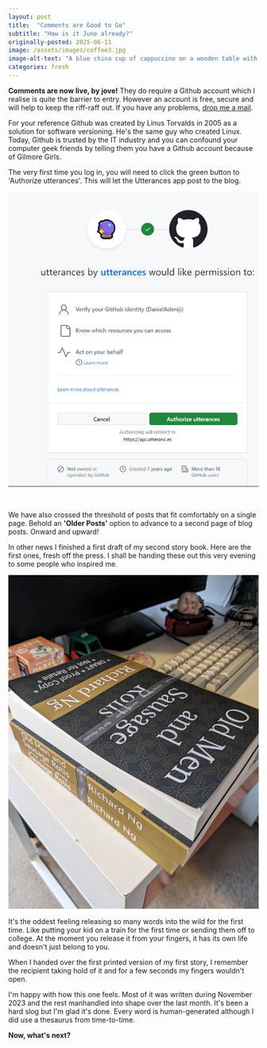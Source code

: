```yaml
---
layout: post
title:  "Comments are Good to Go"
subtitle: "How is it June already?"
originally-posted: 2025-06-11
image: /assets/images/coffee3.jpg
image-alt-text: "A blue china cup of cappuccino on a wooden table with a notepad and pen"
categories: fresh
---
```

**Comments are now live, by jove!**  They do require a Github account which I realise is quite the barrier to entry.  However an account is free, secure and will help to keep the riff-raff out.  If you have any problems, [drop me a mail](mailto:rich@gilmoregirlsblog.com).

For your reference Github was created by Linus Torvalds in 2005 as a solution for software versioning.  He's the same guy who created Linux.  Today, Github is trusted by the IT industry and you can confound your computer geek friends by telling them you have a Github account because of Gilmore Girls.  

The very first time you log in, you will need to click the green button to 'Authorize utterances'.  This will let the Utterances app post to the blog.

![alt text](/assets/images/github.utterances.auth.png)

<br>

We have also crossed the threshold of posts that fit comfortably on a single page.  Behold an **'Older Posts'** option to advance to a second page of blog posts.  Onward and upward!

In other news I finished a first draft of my second story book. Here are the first ones, fresh off the press.  I shall be handing these out this very evening to some people who inspired me.

![alt text](</assets/images/old men and sausage rolls proofs stack.jpg>)

It's the oddest feeling releasing so many words into the wild for the first time.  Like putting your kid on a train for the first time or sending them off to college.  At the moment you release it from your fingers, it has its own life and doesn't just belong to you.  

When I handed over the first printed version of my first story, I remember the recipient taking hold of it and for a few seconds my fingers wouldn't open. 

I'm happy with how this one feels.  Most of it was written during November 2023 and the rest manhandled into shape over the last month.  It's been a hard slog but I'm glad it's done.  Every word is human-generated although I did use a thesaurus from time-to-time.

**Now, what's next?**